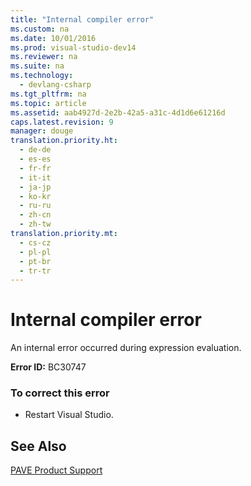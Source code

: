 ```yaml
---
title: "Internal compiler error"
ms.custom: na
ms.date: 10/01/2016
ms.prod: visual-studio-dev14
ms.reviewer: na
ms.suite: na
ms.technology: 
  - devlang-csharp
ms.tgt_pltfrm: na
ms.topic: article
ms.assetid: aab4927d-2e2b-42a5-a31c-4d1d6e61216d
caps.latest.revision: 9
manager: douge
translation.priority.ht: 
  - de-de
  - es-es
  - fr-fr
  - it-it
  - ja-jp
  - ko-kr
  - ru-ru
  - zh-cn
  - zh-tw
translation.priority.mt: 
  - cs-cz
  - pl-pl
  - pt-br
  - tr-tr
---
```

# Internal compiler error
An internal error occurred during expression evaluation.  
  
 **Error ID:** BC30747  
  
### To correct this error  
  
-   Restart Visual Studio.  
  
## See Also  
 [PAVE Product Support](assetId:///77e75b8b-817d-45bf-9c38-458930d873b4)
